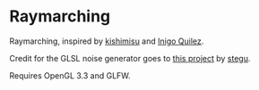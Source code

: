 # Raymarching
Raymarching, inspired by [kishimisu](https://www.youtube.com/@kishimisu) and [Inigo Quilez](https://www.youtube.com/@InigoQuilez).

Credit for the GLSL noise generator goes to [this project](https://stegu.github.io/webgl-noise/webdemo/) by [stegu](https://github.com/stegu).

Requires OpenGL 3.3 and GLFW.
